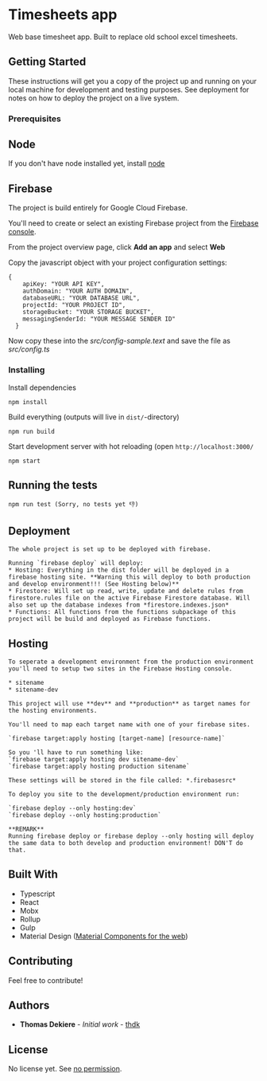 # Timesheets app

Web base timesheet app. Built to replace old school excel timesheets.

## Getting Started

These instructions will get you a copy of the project up and running on your local machine for development and testing purposes. See deployment for notes on how to deploy the project on a live system.

### Prerequisites

## Node

If you don't have node installed yet, install [node](https://nodejs.org/en/download/)

## Firebase

The project is build entirely for Google Cloud Firebase.

You'll need to create or select an existing Firebase project from the [Firebase console](https://console.firebase.google.com).

From the project overview page, click **Add an app** and select **Web**

Copy the javascript object with your project configuration settings:

```
{
    apiKey: "YOUR API KEY",
    authDomain: "YOUR AUTH DOMAIN",
    databaseURL: "YOUR DATABASE URL",
    projectId: "YOUR PROJECT ID",
    storageBucket: "YOUR STORAGE BUCKET",
    messagingSenderId: "YOUR MESSAGE SENDER ID"
  }
```

Now copy these into the *src/config-sample.text* and save the file as *src/config.ts*

### Installing

Install dependencies

    npm install

Build everything (outputs will live in `dist/`-directory)

    npm run build

Start development server with hot reloading (open `http://localhost:3000/`

    npm start

## Running the tests

    npm run test (Sorry, no tests yet 👎)

## Deployment

    The whole project is set up to be deployed with firebase.

    Running `firebase deploy` will deploy:
    * Hosting: Everything in the dist folder will be deployed in a firebase hosting site. **Warning this will deploy to both production and develop environment!!! (See Hosting below)**
    * Firestore: Will set up read, write, update and delete rules from firestore.rules file on the active Firebase Firestore database. Will also set up the database indexes from *firestore.indexes.json*
    * Functions: All functions from the functions subpackage of this project will be build and deployed as Firebase functions.

## Hosting

    To seperate a development environment from the production environment you'll need to setup two sites in the Firebase Hosting console.

    * sitename
    * sitename-dev

    This project will use **dev** and **production** as target names for the hosting environments.

    You'll need to map each target name with one of your firebase sites.

    `firebase target:apply hosting [target-name] [resource-name]`

    So you 'll have to run something like:
    `firebase target:apply hosting dev sitename-dev`
    `firebase target:apply hosting production sitename`

    These settings will be stored in the file called: *.firebasesrc*

    To deploy you site to the development/production environment run:

    `firebase deploy --only hosting:dev`
    `firebase deploy --only hosting:production`

    **REMARK**
    Running firebase deploy or firebase deploy --only hosting will deploy the same data to both develop and production environment! DON'T do that.
##


## Built With

* Typescript
* React
* Mobx
* Rollup
* Gulp
* Material Design ([Material Components for the web](https://github.com/material-components/material-components-web))

## Contributing

Feel free to contribute!

## Authors

* **Thomas Dekiere** - *Initial work* - [thdk](https://github.com/thdk)

## License

No license yet. See [no permission](https://choosealicense.com/no-permission/).
